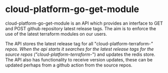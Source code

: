 # cloud-platform-go-get-module

cloud-platform-go-get-module is an API which provides an interface to GET and POST github repository latest release tags. The aim is to enforce the use of the latest terraform modules on our users.

The API stores the latest release tag for all "cloud-platform-terraform-*" repos. When the api starts it searches for the latest release tags for the source repos ("cloud-platform-terraform-*") and updates the redis store. The API also has functionality to receive version updates, these can be updated perhaps from a github action from the source repos.
